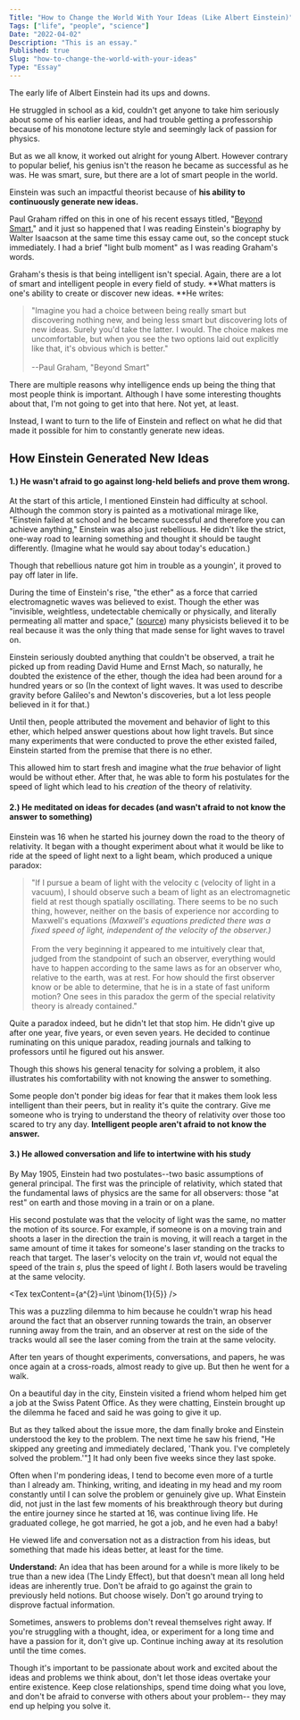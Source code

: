 ```yaml
---
Title: "How to Change the World With Your Ideas (Like Albert Einstein)"
Tags: ["life", "people", "science"]
Date: "2022-04-02"
Description: "This is an essay."
Published: true
Slug: "how-to-change-the-world-with-your-ideas"
Type: "Essay"
---
```

The early life of Albert Einstein had its ups and downs.

He struggled in school as a kid, couldn't get anyone to take him seriously about some of his earlier ideas, and had trouble getting a professorship because of his monotone lecture style and seemingly lack of passion for physics.

But as we all know, it worked out alright for young Albert. However contrary to popular belief, his genius isn't the reason he became as successful as he was. He was smart, sure, but there are a lot of smart people in the world.

Einstein was such an impactful theorist because of **his ability to continuously generate new ideas.**

Paul Graham riffed on this in one of his recent essays titled, "[Beyond Smart](http://paulgraham.com/smart.html)," and it just so happened that I was reading Einstein's biography by Walter Isaacson at the same time this essay came out, so the concept stuck immediately. I had a brief "light bulb moment" as I was reading Graham's words.

Graham's thesis is that being intelligent isn't special. Again, there are a lot of smart and intelligent people in every field of study. **What matters is one's ability to create or discover new ideas. **He writes:

> "Imagine you had a choice between being really smart but discovering nothing new, and being less smart but discovering lots of new ideas. Surely you'd take the latter. I would. The choice makes me uncomfortable, but when you see the two options laid out explicitly like that, it's obvious which is better."\
>\
> --Paul Graham, "Beyond Smart"

There are multiple reasons why intelligence ends up being the thing that most people think is important. Although I have some interesting thoughts about that, I'm not going to get into that here. Not yet, at least.

Instead, I want to turn to the life of Einstein and reflect on what he did that made it possible for him to constantly generate new ideas.

How Einstein Generated New Ideas
--------------------------------

#### 1.) He wasn't afraid to go against long-held beliefs and prove them wrong.

At the start of this article, I mentioned Einstein had difficulty at school. Although the common story is painted as a motivational mirage like, "Einstein failed at school and he became successful and therefore you can achieve anything," Einstein was also just rebellious. He didn't like the strict, one-way road to learning something and thought it should be taught differently. (Imagine what he would say about today's education.)

Though that rebellious nature got him in trouble as a youngin', it proved to pay off later in life.

During the time of Einstein's rise, "the ether" as a force that carried electromagnetic waves was believed to exist. Though the ether was "invisible, weightless, undetectable chemically or physically, and literally permeating all matter and space," ([source](https://www.britannica.com/science/ether-theoretical-substance)) many physicists believed it to be real because it was the only thing that made sense for light waves to travel on.

Einstein seriously doubted anything that couldn't be observed, a trait he picked up from reading David Hume and Ernst Mach, so naturally, he doubted the existence of the ether, though the idea had been around for a hundred years or so (In the context of light waves. It was used to describe gravity before Galileo's and Newton's discoveries, but a lot less people believed in it for that.)

Until then, people attributed the movement and behavior of light to this ether, which helped answer questions about how light travels. But since many experiments that were conducted to prove the ether existed failed, Einstein started from the premise that there is no ether.

This allowed him to start fresh and imagine what the *true* behavior of light would be without ether. After that, he was able to form his postulates for the speed of light which lead to his *creation* of the theory of relativity.

#### 2.) He meditated on ideas for decades (and wasn't afraid to not know the answer to something)

Einstein was 16 when he started his journey down the road to the theory of relativity. It began with a thought experiment about what it would be like to ride at the speed of light next to a light beam, which produced a unique paradox:

> "If I pursue a beam of light with the velocity c (velocity of light in a vacuum), I should observe such a beam of light as an electromagnetic field at rest though spatially oscillating. There seems to be no such thing, however, neither on the basis of experience nor according to Maxwell's equations *(Maxwell's equations predicted there was a fixed speed of light, independent of the velocity of the observer.)*\
>\
> From the very beginning it appeared to me intuitively clear that, judged from the standpoint of such an observer, everything would have to happen according to the same laws as for an observer who, relative to the earth, was at rest. For how should the first observer know or be able to determine, that he is in a state of fast uniform motion? One sees in this paradox the germ of the special relativity theory is already contained."

Quite a paradox indeed, but he didn't let that stop him. He didn't give up after one year, five years, or even seven years. He decided to continue ruminating on this unique paradox, reading journals and talking to professors until he figured out his answer.

Though this shows his general tenacity for solving a problem, it also illustrates his comfortability with not knowing the answer to something.

Some people don't ponder big ideas for fear that it makes them look less intelligent than their peers, but in reality it's quite the contrary. Give me someone who is trying to understand the theory of relativity over those too scared to try any day. **Intelligent people aren't afraid to not know the answer.**

#### 3.) He allowed conversation and life to intertwine with his study

By May 1905, Einstein had two postulates--two basic assumptions of general principal. The first was the principle of relativity, which stated that the fundamental laws of physics are the same for all observers: those "at rest" on earth and those moving in a train or on a plane.

His second postulate was that the velocity of light was the same, no matter the motion of its source. For example, if someone is on a moving train and shoots a laser in the direction the train is moving, it will reach a target in the same amount of time it takes for someone's laser standing on the tracks to reach that target. The laser's velocity on the train *vt*, would not equal the speed of the train *s*, plus the speed of light *l*. Both lasers would be traveling at the same velocity.

<Tex texContent={a^{2}=\int \binom{1}{5}} />

This was a puzzling dilemma to him because he couldn't wrap his head around the fact that an observer running towards the train, an observer running away from the train, and an observer at rest on the side of the tracks would all see the laser coming from the train at the same velocity.

After ten years of thought experiments, conversations, and papers, he was once again at a cross-roads, almost ready to give up. But then he went for a walk.

On a beautiful day in the city, Einstein visited a friend whom helped him get a job at the Swiss Patent Office. As they were chatting, Einstein brought up the dilemma he faced and said he was going to give it up.

But as they talked about the issue more, the dam finally broke and Einstein understood the key to the problem. The next time he saw his friend, "He skipped any greeting and immediately declared, 'Thank you. I've completely solved the problem.'"[1](https://daltonsbookshelf.substack.com/p/what-made-einstein-special#footnote-1) It had only been five weeks since they last spoke.

Often when I'm pondering ideas, I tend to become even more of a turtle than I already am. Thinking, writing, and ideating in my head and my room constantly until I can solve the problem or genuinely give up. What Einstein did, not just in the last few moments of his breakthrough theory but during the entire journey since he started at 16, was continue living life. He graduated college, he got married, he got a job, and he even had a baby!

He viewed life and conversation not as a distraction from his ideas, but something that made his ideas better, at least for the time.

**Understand:** An idea that has been around for a while is more likely to be true than a new idea (The Lindy Effect), but that doesn't mean all long held ideas are inherently true. Don't be afraid to go against the grain to previously held notions. But choose wisely. Don't go around trying to disprove factual information.

Sometimes, answers to problems don't reveal themselves right away. If you're struggling with a thought, idea, or experiment for a long time and have a passion for it, don't give up. Continue inching away at its resolution until the time comes.

Though it's important to be passionate about work and excited about the ideas and problems we think about, don't let those ideas overtake your entire existence. Keep close relationships, spend time doing what you love, and don't be afraid to converse with others about your problem-- they may end up helping you solve it.